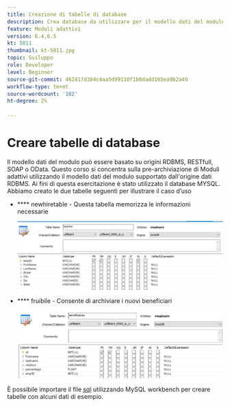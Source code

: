 ```yaml
---
title: Creazione di tabelle di database
description: Crea database da utilizzare per il modello dati del modulo
feature: Moduli adattivi
version: 6.4,6.5
kt: 5811
thumbnail: kt-5811.jpg
topic: Sviluppo
role: Developer
level: Beginner
source-git-commit: 462417d384c4aa5d99110f1b8dadd165ea9b2a49
workflow-type: tm+mt
source-wordcount: '102'
ht-degree: 2%

---
```



# Creare tabelle di database

Il modello dati del modulo può essere basato su origini RDBMS, RESTfull, SOAP o OData. Questo corso si concentra sulla pre-archiviazione di Moduli adattivi utilizzando il modello dati del modulo supportato dall&#39;origine dati RDBMS. Ai fini di questa esercitazione è stato utilizzato il database MYSQL. Abbiamo creato le due tabelle seguenti per illustrare il caso d’uso

* **** newhiretable - Questa tabella memorizza le informazioni necessarie

   ![newhire](assets/newhire-table.png)


* **** fruibile - Consente di archiviare i nuovi beneficiari

   ![beneficiari](assets/beneficiaries-table.png)

È possibile importare il file [sql](assets/db-schema.sql) utilizzando MySQL workbench per creare tabelle con alcuni dati di esempio.